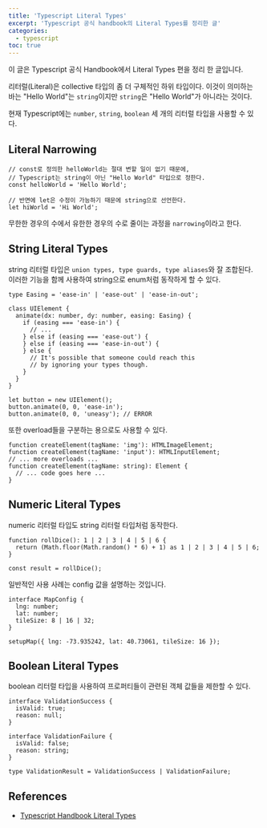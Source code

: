 ```yaml
---
title: 'Typescript Literal Types'
excerpt: 'Typescript 공식 handbook의 Literal Types를 정리한 글'
categories:
  - typescript
toc: true
---
```


이 글은 Typescript 공식 Handbook에서 Literal Types 편을 정리 한 글입니다.

리터럴(Literal)은 collective 타입의 좀 더 구체적인 하위 타입이다. 이것이 의미하는 바는 "Hello World"는 `string`이지만 `string`은 "Hello World"가 아니라는 것이다.

현재 Typescript에는 `number`, `string`, `boolean` 세 개의 리터럴 타입을 사용할 수 있다.

## Literal Narrowing

```tsx
// const로 정의한 helloWorld는 절대 변할 일이 없기 때문에,
// Typescript는 string이 아닌 "Hello World" 타입으로 정한다.
const helloWorld = 'Hello World';

// 반면에 let은 수정이 가능하기 때문에 string으로 선언한다.
let hiWorld = 'Hi World';
```

무한한 경우의 수에서 유한한 경우의 수로 줄이는 과정을 `narrowing`이라고 한다.

## String Literal Types

string 리터럴 타입은 `union types, type guards, type aliases`와 잘 조합된다. 이러한 기능을 함께 사용하여 string으로 enum처럼 동작하게 할 수 있다.

```tsx
type Easing = 'ease-in' | 'ease-out' | 'ease-in-out';

class UIElement {
  animate(dx: number, dy: number, easing: Easing) {
    if (easing === 'ease-in') {
      // ...
    } else if (easing === 'ease-out') {
    } else if (easing === 'ease-in-out') {
    } else {
      // It's possible that someone could reach this
      // by ignoring your types though.
    }
  }
}

let button = new UIElement();
button.animate(0, 0, 'ease-in');
button.animate(0, 0, 'uneasy'); // ERROR
```

또한 overload들을 구분하는 용으로도 사용할 수 있다.

```tsx
function createElement(tagName: 'img'): HTMLImageElement;
function createElement(tagName: 'input'): HTMLInputElement;
// ... more overloads ...
function createElement(tagName: string): Element {
  // ... code goes here ...
}
```

## Numeric Literal Types

numeric 리터럴 타입도 string 리터럴 타입처럼 동작한다.

```tsx
function rollDice(): 1 | 2 | 3 | 4 | 5 | 6 {
  return (Math.floor(Math.random() * 6) + 1) as 1 | 2 | 3 | 4 | 5 | 6;
}

const result = rollDice();
```

일반적인 사용 사례는 config 값을 설명하는 것입니다.

```tsx
interface MapConfig {
  lng: number;
  lat: number;
  tileSize: 8 | 16 | 32;
}

setupMap({ lng: -73.935242, lat: 40.73061, tileSize: 16 });
```

## Boolean Literal Types

boolean 리터럴 타입을 사용하여 프로퍼티들이 관련된 객체 값들을 제한할 수 있다.

```tsx
interface ValidationSuccess {
  isValid: true;
  reason: null;
}

interface ValidationFailure {
  isValid: false;
  reason: string;
}

type ValidationResult = ValidationSuccess | ValidationFailure;
```

## References

- [Typescript Handbook Literal Types](https://www.typescriptlang.org/docs/handbook/literal-types.html)
